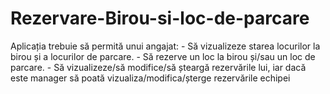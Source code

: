 # Rezervare-Birou-si-loc-de-parcare
Aplicația trebuie să permită unui angajat:  - Să vizualizeze starea locurilor la birou și a locurilor de parcare.  - Să rezerve un loc la birou și/sau un loc de parcare.  - Să vizualizeze/să modifice/să șteargă rezervările lui, iar dacă este manager să poată vizualiza/modifica/șterge rezervările echipei
